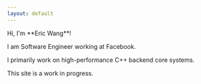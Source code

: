 ```yaml
---
layout: default
---
```


<div class="lead pretty-links">
  Hi, I'm **Eric Wang**!

  I am Software Engineer working at Facebook.

  I primarily work on high-performance C++ backend core systems.

  This site is a work in progress.

</div>

